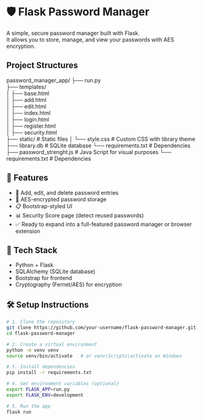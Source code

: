 # 🛡️ Flask Password Manager

A simple, secure password manager built with Flask.  
It allows you to store, manage, and view your passwords with AES encryption.  

## Project Structures
password_manager_app/
├── run.py                
├── templates/            
│   ├── base.html          
│   ├── add.html         
│   ├── edit.html         
│   ├── index.html         
│   ├── login.html         
│   ├── register.html         
│   ├── security.html       
├── static/                # Static files
│   └── style.css          # Custom CSS with library theme
├── library.db             # SQLite database
└── requirements.txt       # Dependencies
├── password_strenght.js   # Java Script for visual purposes
└── requirements.txt       # Dependencies

## 🚀 Features

- 🔐 Add, edit, and delete password entries
- 🧊 AES-encrypted password storage
- 📋 Bootstrap-styled UI
- 📊 Security Score page (detect reused passwords)
- ✅ Ready to expand into a full-featured password manager or browser extension

## 🧠 Tech Stack

- Python + Flask
- SQLAlchemy (SQLite database)
- Bootstrap for frontend
- Cryptography (Fernet/AES) for encryption

## 🛠️ Setup Instructions

```bash
# 1. Clone the repository
git clone https://github.com/your-username/flask-password-manager.git
cd flask-password-manager

# 2. Create a virtual environment
python -m venv venv
source venv/bin/activate   # or venv\Scripts\activate on Windows

# 3. Install dependencies
pip install -r requirements.txt

# 4. Set environment variables (optional)
export FLASK_APP=run.py
export FLASK_ENV=development

# 5. Run the app
flask run
